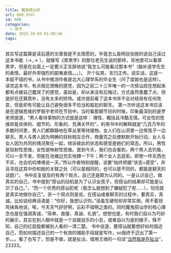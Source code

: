 ```yaml
---
title: 魔鬼搭讪学
url: 608.html
id: 608
categories:
  - 读书
date: 2015-10-04 01:08:46
tags:
---
```


其实写这篇算是读后感的文章我是不太情愿的，毕竟怎么能明目张胆的说自己读过这本书能（→_→ ）。就像写《厚黑学》的那位老先生说的那样，背地里可以看厚黑学，但是在台面上一定要义正言辞地说“我怎么可能看过那本书”（脑补道学先生的表情，最好外带强烈的鄙夷表情。。。）。 开个玩笑，言归正传。说实话，这是一本挺不错的书，从书中推测作者是北大心理学系的毕业生（问了度娘也是这样）。读完这本书，有点相见恨晚的感觉，因为之前二十三年唯一的一次搭讪现在想起来都有点被自己蠢哭了的感觉，虽如是，却从来没有后悔过，方式虽然愚蠢了点，但是好在还算质朴，没有太多的矫饰。或许提前看了这本书并不会对结局有任何改变，但是却有可能让自己避免很多不恰当和尴尬的聊天。 第一次听说这本书应该是在逻辑思维的罗振宇老师在节目中。当时看那期节目的时候，印象最深刻的是罗老师提道，“男人看待事物的方式就是这样： 理性、概括且冷酷无情。可女性的思维却是具体的、细节的、形象的、充满关怀的”，利用书中的解释就是“几百万年的多数时间里，男人们都静静地在草丛里等待猎物，女人们在山洞里一边带孩子一边聊天。男人与男人因为明确的目标相互合作，商量完之后便默默开始行动，女人与女人因为共同的境况聚在一起，倾诉彼此的状态和感受是她们的常态。所以，男性是投射性思维，女性是映射性思维。直到今天，我们也会看到，两个男人去钓鱼，可以一言不发，但能在池塘边充实地蹲一下午；两个女人去逛街，即使一件东西也不买，也会叽叽喳喳说一天。”所以作者特别提醒，说要“始终把握“状态+感受”，并且寻找这其中你和她的关联之处（可以是相同的，也可以是不同的，都能是聊天的话题）”。 书中反复提及的有两个观点，自己还是颇为认同的。一是认识自己，做真实的自己，书中提到“搭讪的动机是为了认识女孩子，但搭讪的结果却可能是认识了自己。”，“而一个优秀的搭讪犯呢（我怎么就想到了嫌疑犯了呢......），恰恰就是真实地做你自己”。另一个观点则是说，在搭讪或者聊天的过程中，要真实，真诚。比如说经典话语是：“你好，我想认识你。”话虽生硬但却非常实用。用不着拐弯抹角地说，唉，今天天气好好啊，云彩不错啊之类的。同时魔鬼搭讪学的核心理念也是在强调真诚，“简单、直接、真诚、礼貌”。想想也是，有时我们自以为巧妙的展示，其实在别人眼中就是一个自娱自乐的小丑，或者自以为是的猴子，殊不知，自己的红屁股都被别人看的一清二楚。 书中说道，要搭讪就要想好如何描述自己，而如何描述自己的一个有效的辅助手段就是写作，so我终于迈出了第一步。。。看了也写了，但是不做，就是扯淡，借用王垠的一句话“[当然我是在扯淡](http://www.yinwang.org/)”，23333。